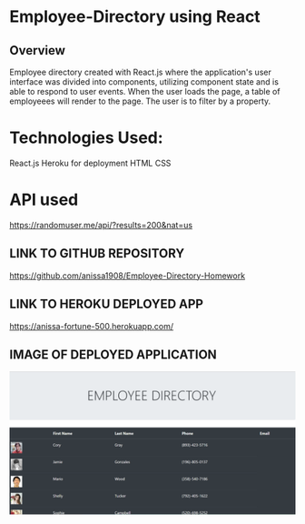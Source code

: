 # Employee-Directory using React

## Overview

Employee directory created with React.js where the application's user interface was divided into components, utilizing component state and is able to respond to user events. When the user loads the page, a table of employeees will render to the page. The user is to filter by a property.

# Technologies Used:
React.js
Heroku for deployment
HTML
CSS

# API used
https://randomuser.me/api/?results=200&nat=us

## LINK TO GITHUB REPOSITORY
https://github.com/anissa1908/Employee-Directory-Homework


## LINK TO HEROKU DEPLOYED APP
https://anissa-fortune-500.herokuapp.com/

## IMAGE OF DEPLOYED APPLICATION
<img src="public\emp_dir.png">

